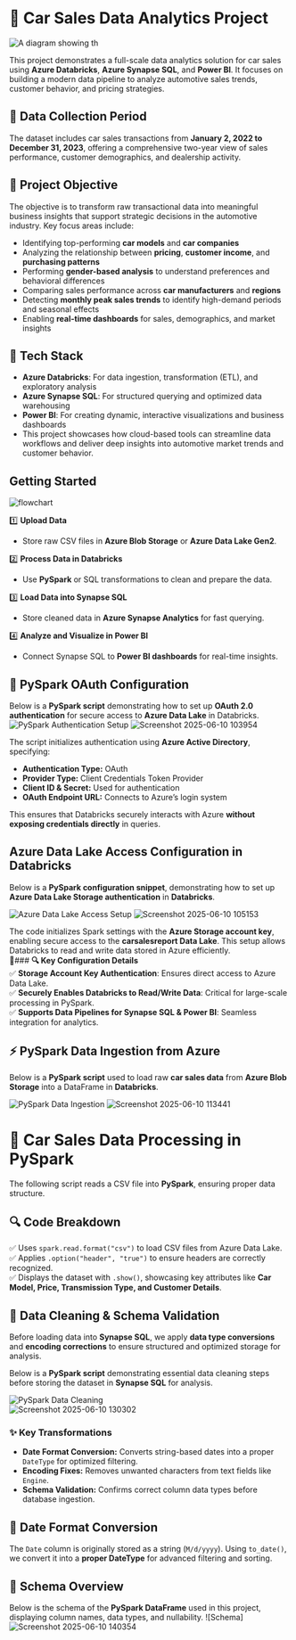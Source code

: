 # 🚗 Car Sales Data Analytics Project

![A diagram showing th](https://github.com/user-attachments/assets/81cdfcac-ce51-4caf-87a1-dee2de8cf138)

This project demonstrates a full-scale data analytics solution for car sales using **Azure Databricks**, **Azure Synapse SQL**, and **Power BI**. It focuses on building a modern data pipeline to analyze automotive sales trends, customer behavior, and pricing strategies.

## 📅 Data Collection Period

The dataset includes car sales transactions from **January 2, 2022 to December 31, 2023**, offering a comprehensive two-year view of sales performance, customer demographics, and dealership activity.

## 🎯 Project Objective

The objective is to transform raw transactional data into meaningful business insights that support strategic decisions in the automotive industry. Key focus areas include:

- Identifying top-performing **car models** and **car companies**
- Analyzing the relationship between **pricing**, **customer income**, and **purchasing patterns**
- Performing **gender-based analysis** to understand preferences and behavioral differences
- Comparing sales performance across **car manufacturers** and **regions**
- Detecting **monthly peak sales trends** to identify high-demand periods and seasonal effects
- Enabling **real-time dashboards** for sales, demographics, and market insights

## 🧰 Tech Stack

- **Azure Databricks**: For data ingestion, transformation (ETL), and exploratory analysis
- **Azure Synapse SQL**: For structured querying and optimized data warehousing
- **Power BI**: For creating dynamic, interactive visualizations and business dashboards
- This project showcases how cloud-based tools can streamline data workflows and deliver deep insights into automotive market trends and customer behavior.

##  Getting Started  

![flowchart](https://github.com/user-attachments/assets/a237644e-0654-4db6-9bf5-c667e3d3739d)

1️⃣ **Upload Data**  
- Store raw CSV files in **Azure Blob Storage** or **Azure Data Lake Gen2**.  

2️⃣ **Process Data in Databricks**  
- Use **PySpark** or SQL transformations to clean and prepare the data.  

3️⃣ **Load Data into Synapse SQL**  
- Store cleaned data in **Azure Synapse Analytics** for fast querying.  

4️⃣ **Analyze and Visualize in Power BI**  
- Connect Synapse SQL to **Power BI dashboards** for real-time insights.  

## 🔐 PySpark OAuth Configuration  

Below is a **PySpark script** demonstrating how to set up **OAuth 2.0 authentication** for secure access to **Azure Data Lake** in Databricks.  ![PySpark Authentication Setup](path/to/image.png) 
![Screenshot 2025-06-10 103954](https://github.com/user-attachments/assets/c978ae98-c39f-4e66-9d79-89521f2a09e0)


The script initializes authentication using **Azure Active Directory**, specifying:  
- **Authentication Type:** OAuth  
- **Provider Type:** Client Credentials Token Provider  
- **Client ID & Secret:** Used for authentication  
- **OAuth Endpoint URL:** Connects to Azure’s login system  

This ensures that Databricks securely interacts with Azure **without exposing credentials directly** in queries. 
##  Azure Data Lake Access Configuration in Databricks  

Below is a **PySpark configuration snippet**, demonstrating how to set up **Azure Data Lake Storage authentication** in **Databricks**.  

![Azure Data Lake Access Setup](path/to/image.png) 
![Screenshot 2025-06-10 105153](https://github.com/user-attachments/assets/9d2bc243-ff34-4889-9875-5e3cf1b8f3d2)

The code initializes Spark settings with the **Azure Storage account key**, enabling secure access to the **carsalesreport Data Lake**. This setup allows Databricks to read and write data stored in Azure efficiently.  
🚗### **🔍 Key Configuration Details**  
✅ **Storage Account Key Authentication**: Ensures direct access to Azure Data Lake.  
✅ **Securely Enables Databricks to Read/Write Data**: Critical for large-scale processing in PySpark.  
✅ **Supports Data Pipelines for Synapse SQL & Power BI**: Seamless integration for analytics.  

## ⚡ PySpark Data Ingestion from Azure  

Below is a **PySpark script** used to load raw **car sales data** from **Azure Blob Storage** into a DataFrame in **Databricks**.  

![PySpark Data Ingestion](path/to/image.png)  ![Screenshot 2025-06-10 113441](https://github.com/user-attachments/assets/ac7a53f6-cf4e-40f5-8486-888383e1fbb5)  

# 🚗 Car Sales Data Processing in PySpark

The following script reads a CSV file into **PySpark**, ensuring proper data structure.  

## 🔍 Code Breakdown  
✅ Uses `spark.read.format("csv")` to load CSV files from Azure Data Lake.  
✅ Applies `.option("header", "true")` to ensure headers are correctly recognized.  
✅ Displays the dataset with `.show()`, showcasing key attributes like **Car Model, Price, Transmission Type, and Customer Details**.

## 🚀 Data Cleaning & Schema Validation  

Before loading data into **Synapse SQL**, we apply **data type conversions** and **encoding corrections** to ensure structured and optimized storage for analysis.  

Below is a **PySpark script** demonstrating essential data cleaning steps before storing the dataset in **Synapse SQL** for analysis.  

![PySpark Data Cleaning](path/to/image.png)  
![Screenshot 2025-06-10 130302](https://github.com/user-attachments/assets/2b0a3d67-c47e-49f7-b6bd-f1876e0353f9)  

### ✨ Key Transformations  
- **Date Format Conversion:** Converts string-based dates into a proper `DateType` for optimized filtering.  
- **Encoding Fixes:** Removes unwanted characters from text fields like `Engine`.  
- **Schema Validation:** Confirms correct column data types before database ingestion.  

## 📌 Date Format Conversion  
The `Date` column is originally stored as a string (`M/d/yyyy`). Using `to_date()`, we convert it into a **proper DateType** for advanced filtering and sorting. 
## 📌 Schema Overview  
Below is the schema of the **PySpark DataFrame** used in this project, displaying column names, data types, and nullability.
![Schema]![Screenshot 2025-06-10 140354](https://github.com/user-attachments/assets/9edfc865-4447-4cba-ab26-49b1a626545e)

































